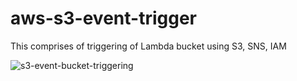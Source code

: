 # aws-s3-event-trigger
This comprises of triggering of Lambda bucket using S3, SNS, IAM 


![s3-event-bucket-triggering](https://user-images.githubusercontent.com/48392204/234177290-4b24f874-820b-4f4a-965a-8d87d56d64b9.png)
